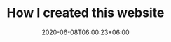 ---
title: "How I created this website"
date: 2020-06-08T06:00:23+06:00
hero: /images/posts/writing-posts/Warehouse.jpg
#hero: /images/posts/writing-posts/analytics.svg
description: How to create a personal portfolio website using Hugo
theme: Toha
menu:
  sidebar:
    name: Personal Website 
    identifier: personal-website
    weight: 500
---